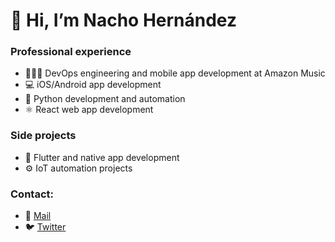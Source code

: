 # 👋 Hi, I’m Nacho Hernández
### Professional experience
- 🧑🏻‍💻 DevOps engineering and mobile app development at Amazon Music
- 💻 iOS/Android app development
- 🐍 Python development and automation
- ⚛️ React web app development
### Side projects
- 👾 Flutter and native app development
- ⚙️ IoT automation projects 
### Contact:
  - 📨 [Mail](mailto:ignacio.hernandez.monroy@gmail.com)
  - 🐦 [Twitter](https://twitter.com/wowsuchnachoge)

<!---
wowsuchnachoge/wowsuchnachoge is a ✨ special ✨ repository because its `README.md` (this file) appears on your GitHub profile.
You can click the Preview link to take a look at your changes.
--->
